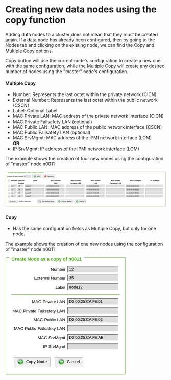 # Creating new data nodes using the copy function 
Adding data nodes to a cluster does not mean that they must be created again. If a data node has already been configured, then by going to the Nodes tab and clicking on the existing node, we can find the Copy and Multiple Copy options.

Copy button will use the current node's configuration to create a new one with the same configuration, while the Multiple Copy will create any desired number of nodes using the "master" node's configuration.

#### Multiple Copy

* Number: Represents the last octet within the private network (CICN)
* External Number: Represents the last octet within the public network (CSCN)
* Label: Optional Label
* MAC Private LAN: MAC address of the private network interface (CICN)
* MAC Private Failsafety LAN (optional)
* MAC Public LAN: MAC address of the public network interface (CSCN)
* MAC Public Failsafety LAN (optional)
* MAC SrvMgmt: MAC address of the IPMI network interface (LOM)  
**OR**
* IP SrvMgmt: IP address of the IPMI network interface (LOM)

The example shows the creation of four new nodes using the configuration of "master" node n0011

![](images/multi_copy_node.png)

#### Copy

* Has the same configuration fields as Multiple Copy, but only for one node.

The example shows the creation of one new nodes using the configuration of "master" node n0011

![](images/single_copy_node.png)

